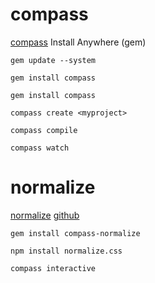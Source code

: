 # compass

[compass](http://compass-style.org/)
Install Anywhere (gem)
````
gem update --system
````
````
gem install compass
````
````
gem install compass
````
````
compass create <myproject>
````
````
compass compile
````
````
compass watch
````

# normalize

[normalize](http://necolas.github.io/normalize.css/)
[github](https://github.com/necolas/normalize.css)
````
gem install compass-normalize
````
````
npm install normalize.css
````
````
compass interactive
````
